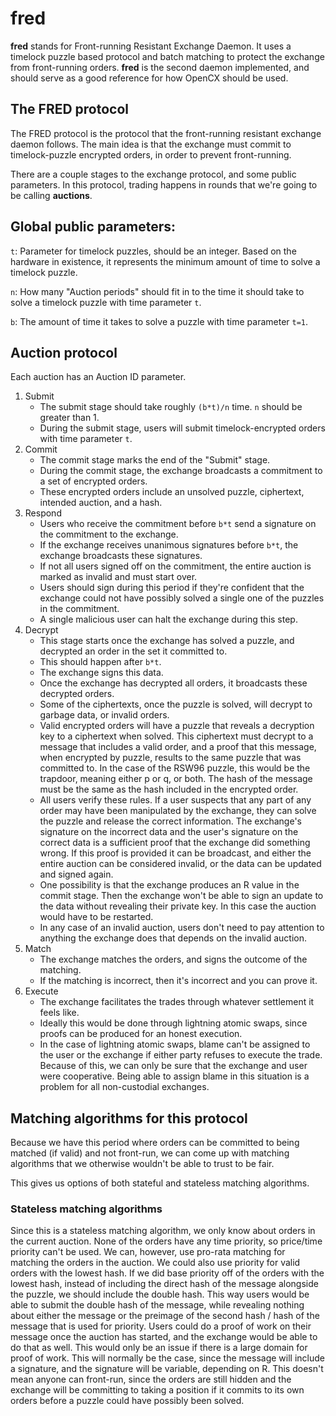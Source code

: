 # fred

**fred** stands for Front-running Resistant Exchange Daemon.
It uses a timelock puzzle based protocol and batch matching to protect the exchange from front-running orders.
**fred** is the second daemon implemented, and should serve as a good reference for how OpenCX should be used.

## The FRED protocol

The FRED protocol is the protocol that the front-running resistant exchange daemon follows.
The main idea is that the exchange must commit to timelock-puzzle encrypted orders, in order to prevent front-running.

There are a couple stages to the exchange protocol, and some public parameters.
In this protocol, trading happens in rounds that we're going to be calling **auctions**.

## Global public parameters: 
 
`t`: Parameter for timelock puzzles, should be an integer. 
Based on the hardware in existence, it represents the minimum amount of time to solve a timelock puzzle.

`n`: How many "Auction periods" should fit in to the time it should take to solve a timelock puzzle with time parameter `t`.

`b`: The amount of time it takes to solve a puzzle with time parameter `t=1`.

## Auction protocol
Each auction has an Auction ID parameter.

  1. Submit
      * The submit stage should take roughly `(b*t)/n` time. `n` should be greater than 1.
      * During the submit stage, users will submit timelock-encrypted orders with time parameter `t`.
  2. Commit
      * The commit stage marks the end of the "Submit" stage.
      * During the commit stage, the exchange broadcasts a commitment to a set of encrypted orders.
      * These encrypted orders include an unsolved puzzle, ciphertext, intended auction, and a hash.
  3. Respond
      * Users who receive the commitment before `b*t` send a signature on the commitment to the exchange.
      * If the exchange receives unanimous signatures before `b*t`, the exchange broadcasts these signatures.
      * If not all users signed off on the commitment, the entire auction is marked as invalid and must start over.
      * Users should sign during this period if they're confident that the exchange could not have possibly solved a single one of the puzzles in the commitment.
      * A single malicious user can halt the exchange during this step.
  4. Decrypt
      * This stage starts once the exchange has solved a puzzle, and decrypted an order in the set it committed to.
      * This should happen after `b*t`.
      * The exchange signs this data.
      * Once the exchange has decrypted all orders, it broadcasts these decrypted orders.
      * Some of the ciphertexts, once the puzzle is solved, will decrypt to garbage data, or invalid orders.
      * Valid encrypted orders will have a puzzle that reveals a decryption key to a ciphertext when solved. 
      This ciphertext must decrypt to a message that includes a valid order, and a proof that this message, when encrypted by puzzle, results to the same puzzle that was committed to.
      In the case of the RSW96 puzzle, this would be the trapdoor, meaning either p or q, or both.
      The hash of the message must be the same as the hash included in the encrypted order.
      * All users verify these rules. 
      If a user suspects that any part of any order may have been manipulated by the exchange, they can solve the puzzle and release the correct information.
      The exchange's signature on the incorrect data and the user's signature on the correct data is a sufficient proof that the exchange did something wrong.
      If this proof is provided it can be broadcast, and either the entire auction can be considered invalid, or the data can be updated and signed again.
      * One possibility is that the exchange produces an R value in the commit stage. 
      Then the exchange won't be able to sign an update to the data without revealing their private key.
      In this case the auction would have to be restarted.
      * In any case of an invalid auction, users don't need to pay attention to anything the exchange does that depends on the invalid auction.
  5. Match
      * The exchange matches the orders, and signs the outcome of the matching.
      * If the matching is incorrect, then it's incorrect and you can prove it.
  6. Execute
      * The exchange facilitates the trades through whatever settlement it feels like.
      * Ideally this would be done through lightning atomic swaps, since proofs can be produced for an honest execution.
      * In the case of lightning atomic swaps, blame can't be assigned to the user or the exchange if either party refuses to execute the trade.
      Because of this, we can only be sure that the exchange and user were cooperative. 
      Being able to assign blame in this situation is a problem for all non-custodial exchanges.

## Matching algorithms for this protocol

Because we have this period where orders can be committed to being matched (if valid) and not front-run, we can come up with matching algorithms that we otherwise wouldn't be able to trust to be fair.

This gives us options of both stateful and stateless matching algorithms.

### Stateless matching algorithms

Since this is a stateless matching algorithm, we only know about orders in the current auction.
None of the orders have any time priority, so price/time priority can't be used.
We can, however, use pro-rata matching for matching the orders in the auction.
We could also use priority for valid orders with the lowest hash. 
If we did base priority off of the orders with the lowest hash, instead of including the direct hash of the message alongside the puzzle, we should include the double hash.
This way users would be able to submit the double hash of the message, while revealing nothing about either the message or the preimage of the second hash / hash of the message that is used for priority.
Users could do a proof of work on their message once the auction has started, and the exchange would be able to do that as well. 
This would only be an issue if there is a large domain for proof of work.
This will normally be the case, since the message will include a signature, and the signature will be variable, depending on R.
This doesn't mean anyone can front-run, since the orders are still hidden and the exchange will be committing to taking a position if it commits to its own orders before a puzzle could have possibly been solved.

